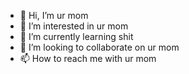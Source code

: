 - 👋 Hi, I’m ur mom
- 👀 I’m interested in ur mom
- 🌱 I’m currently learning shit
- 💞️ I’m looking to collaborate on ur mom
- 📫 How to reach me with ur mom

<!---
DClassDev/DClassDev is a ✨ special ✨ repository because its `README.md` (this file) appears on your GitHub profile.
You can click the Preview link to take a look at your changes.
--->

